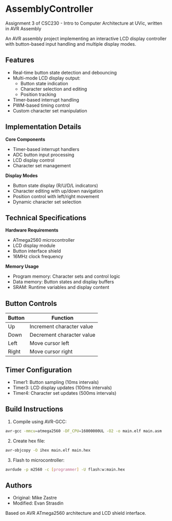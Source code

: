 # AssemblyController

Assignment 3 of CSC230 - Intro to Computer Architecture at UVic, written in AVR Assembly

An AVR assembly project implementing an interactive LCD display controller with button-based input handling and multiple display modes.

## Features

- Real-time button state detection and debouncing
- Multi-mode LCD display output:
  - Button state indication
  - Character selection and editing
  - Position tracking
- Timer-based interrupt handling
- PWM-based timing control
- Custom character set manipulation

## Implementation Details

**Core Components**
- Timer-based interrupt handlers
- ADC button input processing
- LCD display control
- Character set management

**Display Modes**
- Button state display (R/U/D/L indicators)
- Character editing with up/down navigation
- Position control with left/right movement
- Dynamic character set selection

## Technical Specifications

**Hardware Requirements**
- ATmega2560 microcontroller
- LCD display module
- Button interface shield
- 16MHz clock frequency

**Memory Usage**
- Program memory: Character sets and control logic
- Data memory: Button states and display buffers
- SRAM: Runtime variables and display content

## Button Controls

| Button | Function |
|--------|----------|
| Up | Increment character value |
| Down | Decrement character value |
| Left | Move cursor left |
| Right | Move cursor right |

## Timer Configuration

- Timer1: Button sampling (10ms intervals)
- Timer3: LCD display updates (100ms intervals)
- Timer4: Character set updates (500ms intervals)

## Build Instructions

1. Compile using AVR-GCC:
```bash
avr-gcc -mmcu=atmega2560 -DF_CPU=16000000UL -O2 -o main.elf main.asm
```

2. Create hex file:
```bash
avr-objcopy -O ihex main.elf main.hex
```

3. Flash to microcontroller:
```bash
avrdude -p m2560 -c [programmer] -U flash:w:main.hex
```

## Authors

- Original: Mike Zastre
- Modified: Evan Strasdin

Based on AVR ATmega2560 architecture and LCD shield interface.
